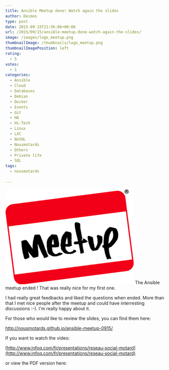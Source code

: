 ```yaml
---
title: Ansible Meetup done! Watch again the slides
author: Deimos
type: post
date: 2015-09-15T21:56:06+00:00
url: /2015/09/15/ansible-meetup-done-watch-again-the-slides/
image: /images/logo_meetup.png
thumbnailImage: /thumbnails/logo_meetup.png
thumbnailImagePosition: left
rating:
  - 5
votes:
  - 1
categories:
  - Ansible
  - Cloud
  - Databases
  - Debian
  - Docker
  - Events
  - Git
  - HA
  - Hi-Tech
  - Linux
  - LXC
  - NoSQL
  - Nousmotards
  - Others
  - Private life
  - SQL
tags:
  - nousmotards

---
```

![meetup](/images/logo_meetup.png)
The Ansible meetup ended ! That was really nice for my first one.
  
I had really great feedbacks and liked the questions when ended. More than that I met nice people after the meetup and could have interresting discussions :-). I'm really happy about it.
  
For those who would like to review the slides, you can find them here:

<http://nousmotards.github.io/ansible-meetup-0915/>

If you want to watch the video:

[http://www.infoq.com/fr/presentations/reseau-social-motard](http://www.infoq.com/fr/presentations/reseau-social-motard)

or view the PDF version here: